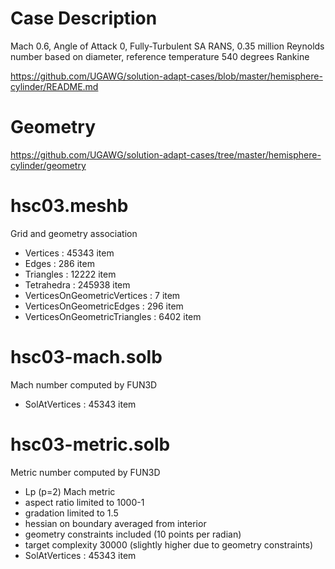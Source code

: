 
# Case Description

Mach 0.6, Angle of Attack 0, Fully-Turbulent SA RANS, 0.35 million Reynolds number based on diameter, reference temperature 540 degrees Rankine

https://github.com/UGAWG/solution-adapt-cases/blob/master/hemisphere-cylinder/README.md

# Geometry

https://github.com/UGAWG/solution-adapt-cases/tree/master/hemisphere-cylinder/geometry

# hsc03.meshb

Grid and geometry association

- Vertices : 45343 item
- Edges : 286 item
- Triangles : 12222 item
- Tetrahedra : 245938 item
- VerticesOnGeometricVertices : 7 item
- VerticesOnGeometricEdges : 296 item
- VerticesOnGeometricTriangles : 6402 item

# hsc03-mach.solb

Mach number computed by FUN3D

- SolAtVertices : 45343 item

# hsc03-metric.solb

Metric number computed by FUN3D
- Lp (p=2) Mach metric
- aspect ratio limited to 1000-1
- gradation limited to 1.5
- hessian on boundary averaged from interior
- geometry constraints included (10 points per radian)
- target complexity 30000 (slightly higher due to geometry constraints)
- SolAtVertices : 45343 item
